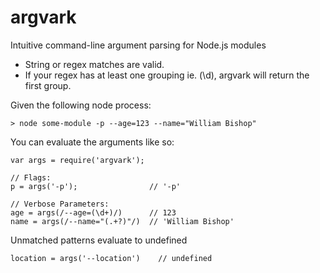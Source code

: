 # argvark
Intuitive command-line argument parsing for Node.js modules

  - String or regex matches are valid.
  - If your regex has at least one grouping ie. (\d), argvark will
      return the first group.

Given the following node process:

    > node some-module -p --age=123 --name="William Bishop"

You can evaluate the arguments like so:

    var args = require('argvark');

    // Flags:
    p = args('-p');                // '-p'

    // Verbose Parameters:
    age = args(/--age=(\d+)/)      // 123
    name = args(/--name="(.+?)"/)  // 'William Bishop'

Unmatched patterns evaluate to undefined

    location = args('--location')    // undefined

